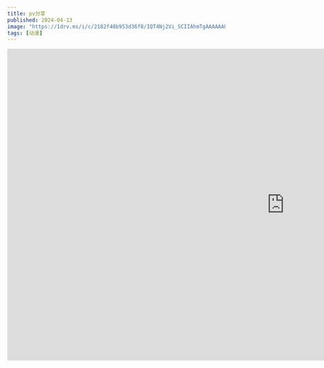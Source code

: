 ```yaml
---
title: pv分享
published: 2024-04-13
image: "https://1drv.ms/i/c/2182f48b953d36f8/IQT4Nj2Vi_SCIIAhmTgAAAAAAUUdn1UoNrD1HSDK4j-znuA?width=492&height=124"
tags: [动漫]
---
```


<iframe src="https://1drv.ms/v/c/2182f48b953d36f8/IQQMsrXqkzk0R6jvcdX8bhN0AT0VdqyWvHzFhO0xNDQsu30" width="1280" height="720" frameborder="0" scrolling="no" allowfullscreen></iframe>
